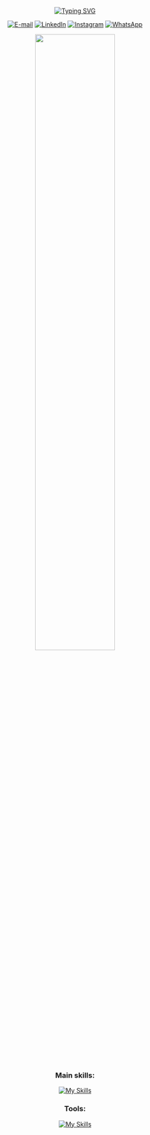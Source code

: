 <div align="center">
  
  [![Typing SVG](https://readme-typing-svg.herokuapp.com?font=Fira+Code&weight=700&size=24&pause=1000&color=000000&center=true&vCenter=true&random=false&width=435&lines=Olá%2C+Sou+Murilo+Alves;FullStack+Developer;From+Montadas+-+PB)](https://git.io/typing-svg)

  [![E-mail](https://img.shields.io/badge/-Email-242938?logo=gmail&logoColor=white&color:FFF)](mailto:luriomgdevelop@gmail.com")
  [![LinkedIn](https://img.shields.io/badge/-LinkedIn-242938?logo=linkedin&logoColor=0474b4&color:FFF)](https://www.linkedin.com/in/)
  [![Instagram](https://img.shields.io/badge/-Instagram-242938?logo=instagram&logoColor=da2e7f&color:FFF)](https://instagram.com/luriom_yt)
  [![WhatsApp](https://img.shields.io/badge/-WhatsApp-242938?logo=WhatsApp&logoColor=238636&color:FFF)](https://api.whatsapp.com/send?phone=5583986175925)

  
</div>

<div align="center">  
 <!-- <img width="49%" height="195px" src="https://github-readme-stats.vercel.app/api?username=MuriloAlvesGD&show_icons=true&count_private=true&hide_border=true&title_color=004FFF&icon_color=004FFF&text_color=c9d1d9&bg_color=0d1117" alt="Murilo Alves github stats" /> -->
  <img width="60%" height="auto" src="https://github-readme-stats.vercel.app/api/top-langs/?username=MuriloAlvesGD&layout=compact&hide_border=true&title_color=ffffff&text_color=ffffff&bg_color=0d1117" />
</div>

<div align="center">

### Main skills:
[![My Skills](https://skillicons.dev/icons?i=java,spring,postgres,js,nodejs,react,express,html,css&theme=dark)](https://skillicons.dev)

### Tools:
[![My Skills](https://skillicons.dev/icons?i=idea,webstorm,vite,windows,linux,debian,discord&theme=dark)](https://skillicons.dev)
</div>
<!--
<p align="center">
  <img src="https://github-profile-trophy.vercel.app/?username=MuriloAlvesGD&theme=dracula&row=2&no-bg=true&column=3&margin-w=15&margin-h=15" />
</p> -->
